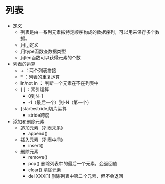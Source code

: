 # 列表
- 定义
  - 列表是由一系列元素按特定顺序构成的数据序列，可以用来保存多个数据。
  - 用[,]定义
  - 用type函数查数据类型  
  - 用len函数可以获得元素的个数
- 列表的运算
  - \+ ：两个列表拼接
  - \* ：列表的重复运算
  - in/not in ： 判断一个元素在不在列表中
  - \[ ] ：索引运算
    - 0到N-1
    - -1（最后一个）到-N（第一个）  
  - [start:end:stride]切片运算
    - stride跨度
- 添加和删除元素
  - 追加元素（列表末尾）
    - append()
  - 插入元素（列表中间）
    - insert()
  - 删除元素
    - remove()
    - pop() 删除列表中的最后一个元素，会返回值
    - clear() 清除元素
    - del XXX[1] 删除列表中第二个元素，但不会返回
